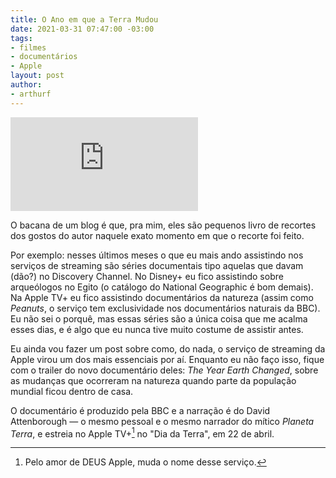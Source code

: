 ```yaml
---
title: O Ano em que a Terra Mudou
date: 2021-03-31 07:47:00 -03:00
tags:
- filmes
- documentários
- Apple
layout: post
author:
- arthurf
---
```


<iframe class="full-width" src="https://www.youtube.com/embed/XswV_yqPq28" title="YouTube video player" frameborder="0" allow="accelerometer; autoplay; clipboard-write; encrypted-media; gyroscope; picture-in-picture" allowfullscreen></iframe>

O bacana de um blog é que, pra mim, eles são pequenos livro de recortes dos gostos do autor naquele exato momento em que o recorte foi feito.

Por exemplo: nesses últimos meses o que eu mais ando assistindo nos serviços de streaming são séries documentais tipo aquelas que davam (dão?) no Discovery Channel. No Disney+ eu fico assistindo sobre arqueólogos no Egito (o catálogo do National Geographic é bom demais). Na Apple TV+ eu fico assistindo documentários da natureza (assim como *Peanuts*, o serviço tem exclusividade nos documentários naturais da BBC). Eu não sei o porquê, mas essas séries são a única coisa que me acalma esses dias, e é algo que eu nunca tive muito costume de assistir antes.

Eu ainda vou fazer um post sobre como, do nada, o serviço de streaming da Apple virou um dos mais essenciais por aí. Enquanto eu não faço isso, fique com o trailer do novo documentário deles: *The Year Earth Changed*, sobre as mudanças que ocorreram na natureza quando parte da população mundial ficou dentro de casa.

O documentário é produzido pela BBC e a narração é do David Attenborough &mdash; o mesmo pessoal e o mesmo narrador do mítico *Planeta Terra*, e estreia no Apple TV+[^1] no "Dia da Terra", em 22 de abril.

[^1]: Pelo amor de DEUS Apple, muda o nome desse serviço.

